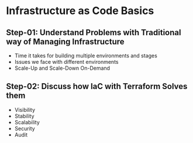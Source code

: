 # Infrastructure as Code Basics

## Step-01: Understand Problems with Traditional way of Managing Infrastructure
- Time it takes for building multiple environments and stages
- Issues we face with different environments
- Scale-Up and Scale-Down On-Demand

## Step-02: Discuss how IaC with Terraform Solves them
- Visibility
- Stability
- Scalability
- Security
- Audit
